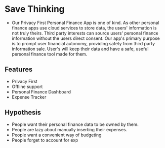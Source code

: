 # Save Thinking

- Our Privacy First Personal Finance App is one of kind. As other personal finance apps use cloud services to store data, the users' information is not truly theirs. Third party interests can source users' personal finance information without the users direct consent. Our app's primary purpose is to prompt user financial autonomy, providing safety from third party information sale. User's will keep their data and have a safe, useful personal finance tool made for them. 

## Features

- Privacy First
- Offline support
- Personal Finance Dashboard
- Expense Tracker

## Hypothesis

- People want their personal finance data to be owned by them.
- People are lazy about manually inserting their expenses.
- People want a convenient way of budgeting
- People forget to account for exp
